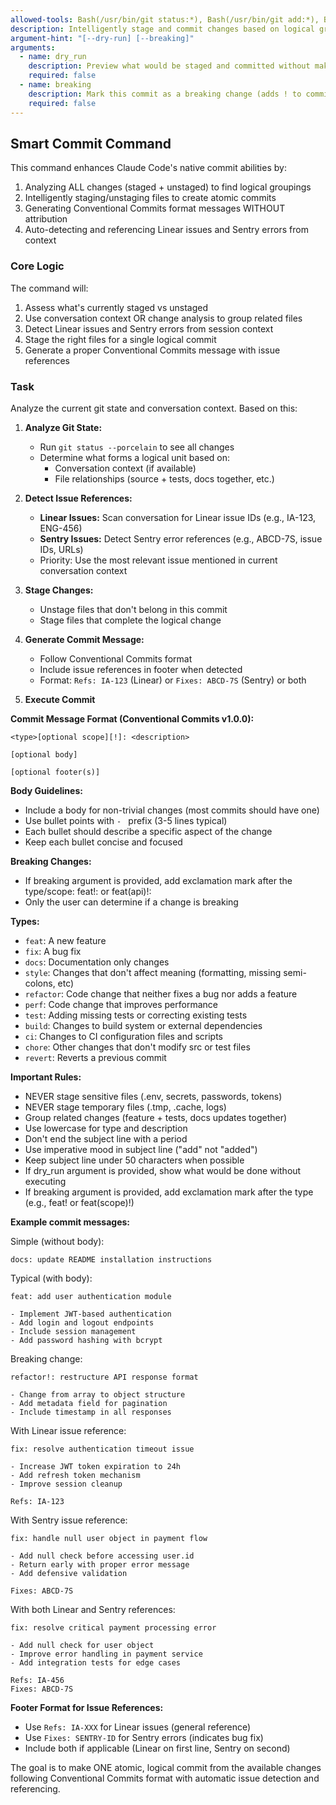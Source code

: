 ```yaml
---
allowed-tools: Bash(/usr/bin/git status:*), Bash(/usr/bin/git add:*), Bash(/usr/bin/git reset:*), Bash(/usr/bin/git diff:*), Bash(/usr/bin/git show:*), Bash(/usr/bin/git log:*), Bash(/usr/bin/git commit:*)
description: Intelligently stage and commit changes based on logical groupings with Linear and Sentry issue detection
argument-hint: "[--dry-run] [--breaking]"
arguments:
  - name: dry_run
    description: Preview what would be staged and committed without making changes
    required: false
  - name: breaking
    description: Mark this commit as a breaking change (adds ! to commit type)
    required: false
---
```


## Smart Commit Command

This command enhances Claude Code's native commit abilities by:
1. Analyzing ALL changes (staged + unstaged) to find logical groupings
2. Intelligently staging/unstaging files to create atomic commits
3. Generating Conventional Commits format messages WITHOUT attribution
4. Auto-detecting and referencing Linear issues and Sentry errors from context

### Core Logic

The command will:
1. Assess what's currently staged vs unstaged
2. Use conversation context OR change analysis to group related files
3. Detect Linear issues and Sentry errors from session context
4. Stage the right files for a single logical commit
5. Generate a proper Conventional Commits message with issue references

### Task

Analyze the current git state and conversation context. Based on this:

1. **Analyze Git State:**
   - Run `git status --porcelain` to see all changes
   - Determine what forms a logical unit based on:
     - Conversation context (if available)
     - File relationships (source + tests, docs together, etc.)

2. **Detect Issue References:**
   - **Linear Issues:** Scan conversation for Linear issue IDs (e.g., IA-123, ENG-456)
   - **Sentry Issues:** Detect Sentry error references (e.g., ABCD-7S, issue IDs, URLs)
   - Priority: Use the most relevant issue mentioned in current conversation context

3. **Stage Changes:**
   - Unstage files that don't belong in this commit
   - Stage files that complete the logical change

4. **Generate Commit Message:**
   - Follow Conventional Commits format
   - Include issue references in footer when detected
   - Format: `Refs: IA-123` (Linear) or `Fixes: ABCD-7S` (Sentry) or both

5. **Execute Commit**

**Commit Message Format (Conventional Commits v1.0.0):**
```
<type>[optional scope][!]: <description>

[optional body]

[optional footer(s)]
```

**Body Guidelines:**
- Include a body for non-trivial changes (most commits should have one)
- Use bullet points with `- ` prefix (3-5 lines typical)
- Each bullet should describe a specific aspect of the change
- Keep each bullet concise and focused

**Breaking Changes:**
- If breaking argument is provided, add exclamation mark after the type/scope: feat!: or feat(api)!:
- Only the user can determine if a change is breaking

**Types:**
- `feat`: A new feature
- `fix`: A bug fix
- `docs`: Documentation only changes
- `style`: Changes that don't affect meaning (formatting, missing semi-colons, etc)
- `refactor`: Code change that neither fixes a bug nor adds a feature
- `perf`: Code change that improves performance
- `test`: Adding missing tests or correcting existing tests
- `build`: Changes to build system or external dependencies
- `ci`: Changes to CI configuration files and scripts
- `chore`: Other changes that don't modify src or test files
- `revert`: Reverts a previous commit

**Important Rules:**
- NEVER stage sensitive files (.env, secrets, passwords, tokens)
- NEVER stage temporary files (.tmp, .cache, logs)
- Group related changes (feature + tests, docs updates together)
- Use lowercase for type and description
- Don't end the subject line with a period
- Use imperative mood in subject line ("add" not "added")
- Keep subject line under 50 characters when possible
- If dry_run argument is provided, show what would be done without executing
- If breaking argument is provided, add exclamation mark after the type (e.g., feat! or feat(scope)!)

**Example commit messages:**

Simple (without body):
```
docs: update README installation instructions
```

Typical (with body):
```
feat: add user authentication module

- Implement JWT-based authentication
- Add login and logout endpoints
- Include session management
- Add password hashing with bcrypt
```

Breaking change:
```
refactor!: restructure API response format

- Change from array to object structure
- Add metadata field for pagination
- Include timestamp in all responses
```

With Linear issue reference:
```
fix: resolve authentication timeout issue

- Increase JWT token expiration to 24h
- Add refresh token mechanism
- Improve session cleanup

Refs: IA-123
```

With Sentry issue reference:
```
fix: handle null user object in payment flow

- Add null check before accessing user.id
- Return early with proper error message
- Add defensive validation

Fixes: ABCD-7S
```

With both Linear and Sentry references:
```
fix: resolve critical payment processing error

- Add null check for user object
- Improve error handling in payment service
- Add integration tests for edge cases

Refs: IA-456
Fixes: ABCD-7S
```

**Footer Format for Issue References:**
- Use `Refs: IA-XXX` for Linear issues (general reference)
- Use `Fixes: SENTRY-ID` for Sentry errors (indicates bug fix)
- Include both if applicable (Linear on first line, Sentry on second)

The goal is to make ONE atomic, logical commit from the available changes following Conventional Commits format with automatic issue detection and referencing.